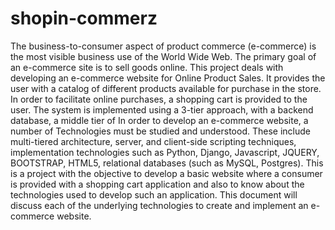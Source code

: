 # shopin-commerz
The business-to-consumer aspect of product commerce (e-commerce) is the most visible business use of the World Wide Web. The primary goal of an e-commerce site is to sell goods online. This project deals with developing an e-commerce website for Online Product Sales. It provides the user with a catalog of different products available for purchase in the store. In order to facilitate online purchases, a shopping cart is provided to the user. The system is implemented using a 3-tier approach, with a backend database, a middle tier of In order to develop an e-commerce website, a number of Technologies must be studied and understood. These include multi-tiered architecture, server, and client-side scripting techniques, implementation technologies such as Python, Django, Javascript, JQUERY, BOOTSTRAP, HTML5, relational databases (such as MySQL, Postgres). This is a project with the objective to develop a basic website where a consumer is provided with a shopping cart application and also to know about the technologies used to develop such an application. This document will discuss each of the underlying technologies to create and implement an e-commerce website.
